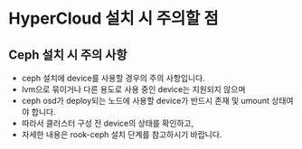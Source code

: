 # HyperCloud 설치 시 주의할 점

## Ceph 설치 시 주의 사항
* ceph 설치에 device를 사용할 경우의 주의 사항입니다.
* lvm으로 묶이거나 다른 용도로 사용 중인 device는 지원되지 않으며
* ceph osd가 deploy되는 노드에 사용할 device가 반드시 존재 및 umount 상태여야 합니다.
* 따라서 클러스터 구성 전 device의 상태를 확인하고, 
* 자세한 내용은 rook-ceph 설치 단계를 참고하시기 바랍니다.
